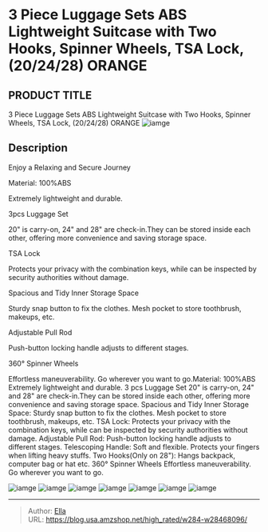 # 3 Piece Luggage Sets ABS Lightweight Suitcase with Two Hooks, Spinner Wheels, TSA Lock, (20/24/28) ORANGE


## PRODUCT TITLE 

3 Piece Luggage Sets ABS Lightweight Suitcase with Two Hooks, Spinner Wheels, TSA Lock, (20/24/28) ORANGE
![iamge](https://b2bfiles1.gigab2b.cn/image/wkseller/768/20230404_0fd204a92094b8840709d436b23d033f.jpg)

## Description

Enjoy a Relaxing and Secure Journey

Material: 100%ABS

Extremely lightweight and durable.

3pcs Luggage Set

20&#34; is carry-on, 24&#34; and 28&#34; are check-in.They can be stored inside each other, offering more convenience and saving storage space.













TSA Lock



Protects your privacy with the combination keys, while can be inspected by security authorities without damage.










Spacious and Tidy Inner Storage Space



Sturdy snap button to fix the clothes. Mesh pocket to store toothbrush, makeups, etc.










Adjustable Pull Rod



Push-button locking handle adjusts to different stages.










360° Spinner Wheels



Effortless maneuverability. Go wherever you want to go.Material: 100%ABS Extremely lightweight and durable.
3 pcs Luggage Set 20&#34; is carry-on, 24&#34; and 28&#34; are check-in.They can be stored inside each other, offering more convenience and saving storage space.
Spacious and Tidy Inner Storage Space: Sturdy snap button to fix the clothes. Mesh pocket to store toothbrush, makeups, etc.
TSA Lock: Protects your privacy with the combination keys, while can be inspected by security authorities without damage.
Adjustable Pull Rod: Push-button locking handle adjusts to different stages.
Telescoping Handle: Soft and flexible. Protects your fingers when lifting heavy stuffs.
Two Hooks(Only on 28&#34;): Hangs backpack, computer bag or hat etc.
360° Spinner Wheels Effortless maneuverability. Go wherever you want to go.



![iamge](https://b2bfiles1.gigab2b.cn/image/wkseller/768/20230404_300e42e5cde3fbda364d2fbc963a7490.jpg)
![iamge](https://b2bfiles1.gigab2b.cn/image/wkseller/768/20230404_5385c769bd2ece80709a2e6767983620.jpg)
![iamge](https://b2bfiles1.gigab2b.cn/image/wkseller/768/20230404_36cd67f51ed8fa31a0be7e589dae4e5f.jpg)
![iamge](https://b2bfiles1.gigab2b.cn/image/wkseller/768/20230406_6b5cf937f94cb1d0738e56c1653221a0.jpg)
![iamge](https://b2bfiles1.gigab2b.cn/image/wkseller/768/20230404_97c1be342fcd60b53626a1a89977953b.jpg)
![iamge](https://b2bfiles1.gigab2b.cn/image/wkseller/768/20230404_d42f16eb8860b46ed54b7fef8670d1ed.jpg)
![iamge](https://b2bfiles1.gigab2b.cn/image/wkseller/768/20230404_d04a5a376b618bea855031e03c82861b.jpg)


---

> Author: [Ella](https://blog.usa.amzshop.net/)  
> URL: https://blog.usa.amzshop.net/high_rated/w284-w28468096/  

